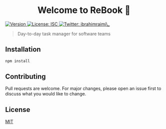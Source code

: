<h1 align="center">Welcome to ReBook 👋</h1>
<p>
  <a href="https://www.npmjs.com/package/manage" target="_blank">
    <img alt="Version" src="https://img.shields.io/npm/v/manage.svg">
  </a>
  <a href="#" target="_blank">
    <img alt="License: ISC" src="https://img.shields.io/badge/License-MIT-yellow.svg" />
  </a>
  <a href="https://twitter.com/ibrahimraimi\_" target="_blank">
    <img alt="Twitter: ibrahimraimi\_" src="https://img.shields.io/twitter/follow/ibrahimraimi_.svg?style=social" />
  </a>
</p>

> Day-to-day task manager for software teams

<!-- ### ✨ [Demo](https://managee.netlify.app) -->

## Installation

```sh
npm install
```

## Contributing
Pull requests are welcome. For major changes, please open an issue first to discuss what you would like to change.

## License
[MIT](https://choosealicense.com/licenses/mit/)
